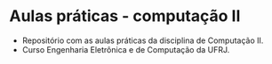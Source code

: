 # Aulas práticas - computação II

- Repositório com as aulas práticas da disciplina de Computação II.
- Curso Engenharia Eletrônica e de Computação da UFRJ.

